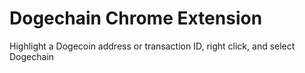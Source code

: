 Dogechain Chrome Extension
==========================

Highlight a Dogecoin address or transaction ID, right click, and select Dogechain
